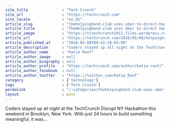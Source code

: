 ```yaml
---
site_title               : "Tech Crunch"
site_url                 : "https://techcrunch.com"
site_locale              : "en_US"
article_slug             : "thehelpinghand-club-uses-uber-to-direct-homeless-people-to-shelters"
article_title            : "TheHelpingHand.club uses Uber to direct homeless people to shelters"
article_image            : "https://tctechcrunch2011.files.wordpress.com/2016/05/img_9592.jpg?w=764&h=400&crop=1"
article_url              : "https://techcrunch.com/2016/05/08/helpinghand-club-uses-uber-to-send-homeless-people-to-shelters/"
article_published_at     : "2016-05-08T09:42:18-03:00"
article_description      : "Coders stayed up all night at the TechCrunch Disrupt NY Hackathon this weekend in Brooklyn, New York. With just 24 hours to build something meaningful, it was..."
article_author_name      : "Katie Roof"
article_author_image     : null
article_author_biography : null
article_author_profile   : "https://techcrunch.com/author/katie-roof/"
article_author_facebook  : null
article_author_twitter   : "https://twitter.com/Katie_Roof"
category                 : ['technology']
tags                     : ['Tech Crunch']
permalink                : "/:categories/thehelpinghand-club-uses-uber-to-direct-homeless-people-to-shelters/"
layout                   : post
---
```


Coders stayed up all night at the TechCrunch Disrupt NY Hackathon this weekend in Brooklyn, New York. With just 24 hours to build something meaningful, it was...
